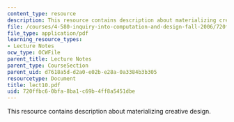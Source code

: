 ```yaml
---
content_type: resource
description: This resource contains description about materializing creative design.
file: /courses/4-580-inquiry-into-computation-and-design-fall-2006/720ffbc60bfa8ba1c69b4ff8a5451dbe_lect10.pdf
file_type: application/pdf
learning_resource_types:
- Lecture Notes
ocw_type: OCWFile
parent_title: Lecture Notes
parent_type: CourseSection
parent_uid: d7618a5d-d2a0-e02b-e28a-0a3384b3b305
resourcetype: Document
title: lect10.pdf
uid: 720ffbc6-0bfa-8ba1-c69b-4ff8a5451dbe
---
```

This resource contains description about materializing creative design.

